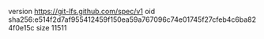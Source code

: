 version https://git-lfs.github.com/spec/v1
oid sha256:e514f2d7af955412459f150ea59a767096c74e01745f27cfeb4c6ba824f0e15c
size 11511
